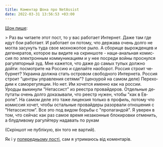 ```yaml
---
title: Коментар Шона про NetAssist
date: 2022-03-31 13:56:53 +03:00
---
```


[Шон пише][1]:

<div lang="ru" markdown="1">
> Раз вы читаете этот пост, то у вас работает Интернет. Даже там где идут бои работает. И работает он потому, что держава очень долго не могла засунуть туда свое мохножопое рыло. А сборище вырожденцев и дегенератов, которое вы видите на скриншоте - наци-анальная комиссия по электронным коммуникациям и у нее посреди войны проснулся рагуляторный зуд. Мне кажется, что даже до самых тупых должно дойти: посмотрите на Россию и сделайте наоборот. Россия строит чебурнет? Украина должна стать островом свободного Интернета. Россия строит "центры управления сетями"? (цензурой на самом деле) Переходим к саморегуляции. Но нет. Им хочется именно как на россии. Уродцы выкинули "Нетассист" из реестра провайдеров. Отдельные депутаты очень долго доказывали, что реестр нужен, чтобы "как в Европе". На самом деле это таже лицензия только в профиль, потому что комиссия хочет, чтобы остальные провайдеры разорвали отношения с "Нетассистом". Все это под видом борьбы с "пропагандой". Я уверен в том, что сейчас как раз самое время незаконные блокировки отменить, а блудливому рагулйтеру надавать по рукам <https://t.me/ruheight/1151>
</div>

(Скріншот не публікую, він того не вартий).

Як і у [попередньому пості][2], сам я утримаюсь від коментарів.

[1]: https://www.facebook.com/story.php?story_fbid=1406411496473871&id=100013151020465
[2]: netassist.html
